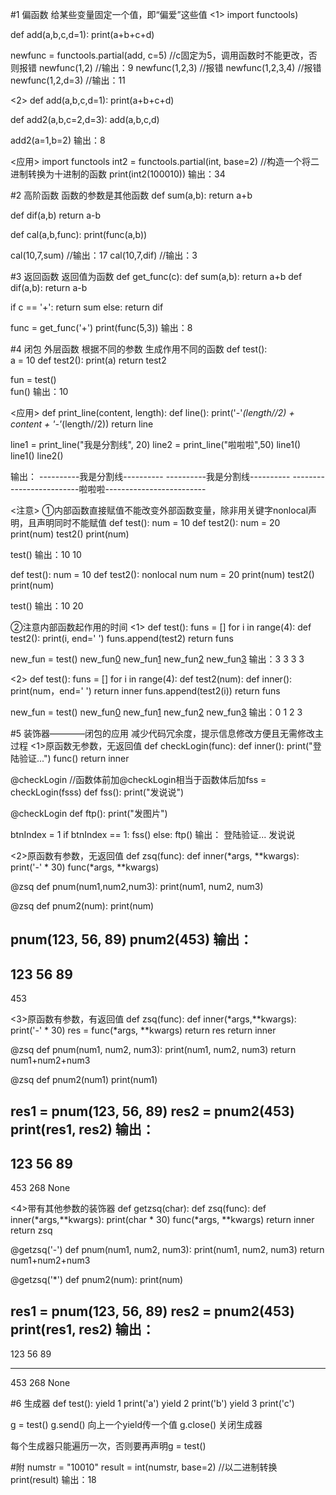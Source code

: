 #1 偏函数  给某些变量固定一个值，即“偏爱”这些值
<1>
import functools)

def add(a,b,c,d=1):
  print(a+b+c+d)

newfunc = functools.partial(add, c=5)   //c固定为5，调用函数时不能更改，否则报错
newfunc(1,2)      //输出：9
newfunc(1,2,3)    //报错
newfunc(1,2,3,4)  //报错
newfunc(1,2,d=3)  //输出：11


<2>
def add(a,b,c,d=1):
  print(a+b+c+d)

def add2(a,b,c=2,d=3):
  add(a,b,c,d)
  
add2(a=1,b=2)
输出：8


<应用>
import functools
int2 = functools.partial(int, base=2)   //构造一个将二进制转换为十进制的函数
print(int2(100010))
输出：34



#2 高阶函数   函数的参数是其他函数
def sum(a,b):
  return a+b
 
def dif(a,b)
  return a-b

def cal(a,b,func):
  print(func(a,b))

cal(10,7,sum) //输出：17
cal(10,7,dif) //输出：3



#3 返回函数   返回值为函数
def get_func(c):
  def sum(a,b):
    return a+b
  def dif(a,b):
    return a-b
    
  if c == '+':
    return sum
  else:
    return dif
    
  func = get_func('+')
  print(func(5,3))
  输出：8
  

#4 闭包  外层函数 根据不同的参数 生成作用不同的函数
def test():                                                                     
  a = 10
  def test2():
    print(a)
  return test2
  
fun = test()  
fun()
输出：10

<应用>
def print_line(content, length):
  def line():
    print('-'*(length//2) + content + '-'*(length//2))
  return line

line1 = print_line("我是分割线", 20)
line2 = print_line("啦啦啦",50)
line1()
line1()
line2()

输出：
----------我是分割线----------
----------我是分割线----------
-------------------------啦啦啦-------------------------


<注意>
①内部函数直接赋值不能改变外部函数变量，除非用关键字nonlocal声明，且声明同时不能赋值
def test():
    num = 10
    def test2():
        num = 20
    print(num)
    test2()
    print(num)

test()
输出：10
      10

def test():
    num = 10
    def test2():
        nonlocal num
        num = 20
    print(num)
    test2()
    print(num)

test()
输出：10
      20



②注意内部函数起作用的时间
<1>
def test():
    funs = []
    for i in range(4):
        def test2():
            print(i, end=' ')
        funs.append(test2)
    return funs

new_fun = test()
new_fun[0]()
new_fun[1]()
new_fun[2]()
new_fun[3]()
输出：3 3 3 3

<2>
def test():
    funs = []
    for i in range(4):
        def test2(num):
            def inner():
                print(num，end=' ')
            return inner
        funs.append(test2(i))
    return funs

new_fun = test()
new_fun[0]()
new_fun[1]()
new_fun[2]()
new_fun[3]()
输出：0 1 2 3



#5 装饰器————闭包的应用     减少代码冗余度，提示信息修改方便且无需修改主过程
<1>原函数无参数，无返回值
def checkLogin(func):
  def inner():
    print("登陆验证...")
    func()
  return inner

@checkLogin       //函数体前加@checkLogin相当于函数体后加fss = checkLogin(fsss)
def fss():
  print("发说说")

@checkLogin
def ftp():
  print("发图片")

btnIndex = 1
if btnIndex == 1:
  fss()
else:
  ftp()
输出：
登陆验证...
发说说

<2>原函数有参数，无返回值
def zsq(func):
  def inner(*args, **kwargs):
    print('-' * 30)
    func(*args, **kwargs)

@zsq
def pnum(num1,num2,num3):
  print(num1, num2, num3)
  
@zsq
def pnum2(num):
  print(num)
  
pnum(123, 56, 89)
pnum2(453)
输出：
------------------------------
123 56 89
------------------------------
453

<3>原函数有参数，有返回值
def zsq(func):
  def inner(*args,**kwargs):
    print('-' * 30)
    res = func(*args, **kwargs)
    return res
  return inner

@zsq
def pnum(num1, num2, num3):
  print(num1, num2, num3)
  return num1+num2+num3
  
@zsq
def pnum2(num1)
  print(num1)

res1 = pnum(123, 56, 89)
res2 = pnum2(453)
print(res1, res2)
输出：
------------------------------
123 56 89
------------------------------
453
268 None

<4>带有其他参数的装饰器
def getzsq(char):
  def zsq(func):
    def inner(*args,**kwargs):
      print(char * 30)
      func(*args, **kwargs)
    return inner
  return zsq

@getzsq('-')
def pnum(num1, num2, num3):
    print(num1, num2, num3)
    return num1+num2+num3

@getzsq('*')
def pnum2(num):
    print(num)

res1 = pnum(123, 56, 89)
res2 = pnum2(453)
print(res1, res2)
输出：
------------------------------
123 56 89
******************************
453
268 None


#6 生成器
def test():
  yield 1
  print('a')
  yield 2 
  print('b')
  yield 3
  print('c')
  
g = test()
g.send()  向上一个yield传一个值
g.close() 关闭生成器

每个生成器只能遍历一次，否则要再声明g = test()
  
#附
numstr = "10010"
result = int(numstr, base=2)  //以二进制转换
print(result)
输出：18
